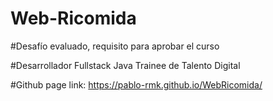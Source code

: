 # Web-Ricomida



#Desafío evaluado, requisito para aprobar el curso

#Desarrollador Fullstack Java Trainee de Talento Digital

#Github page link: https://pablo-rmk.github.io/WebRicomida/

